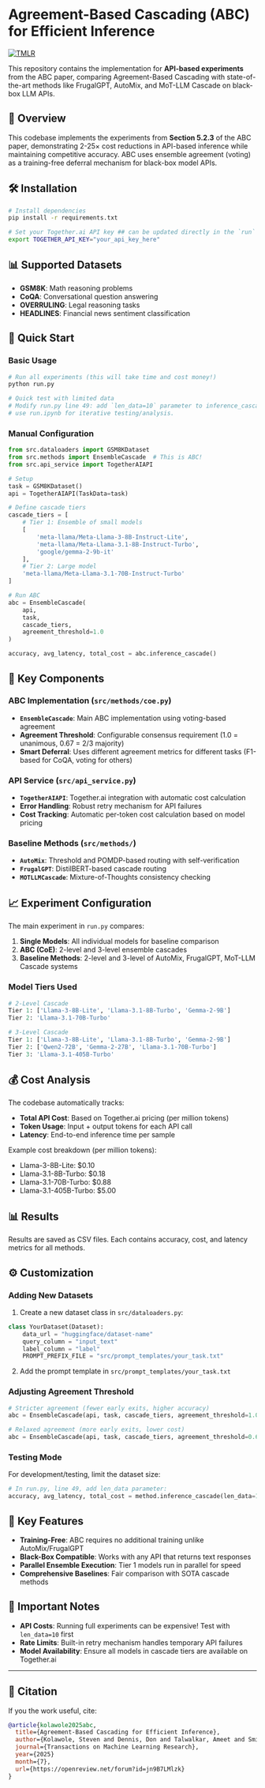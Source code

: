 # Agreement-Based Cascading (ABC) for Efficient Inference

[![TMLR](https://img.shields.io/badge/TMLR-July%202025-blue)](https://openreview.net/forum?id=jn9B7LMlzk)

This repository contains the implementation for **API-based experiments** from the ABC paper, comparing Agreement-Based Cascading with state-of-the-art methods like FrugalGPT, AutoMix, and MoT-LLM Cascade on black-box LLM APIs.

## 🎯 Overview

This codebase implements the experiments from **Section 5.2.3** of the ABC paper, demonstrating 2-25× cost reductions in API-based inference while maintaining competitive accuracy. ABC uses ensemble agreement (voting) as a training-free deferral mechanism for black-box model APIs.

## 🛠 Installation

```bash
# Install dependencies
pip install -r requirements.txt

# Set your Together.ai API key ## can be updated directly in the `run` python scripts or notebook
export TOGETHER_API_KEY="your_api_key_here"
```

## 📊 Supported Datasets

- **GSM8K**: Math reasoning problems  
- **CoQA**: Conversational question answering  
- **OVERRULING**: Legal reasoning tasks  
- **HEADLINES**: Financial news sentiment classification

## 🚀 Quick Start

### Basic Usage

```bash
# Run all experiments (this will take time and cost money!)
python run.py

# Quick test with limited data
# Modify run.py line 49: add `len_data=10` parameter to inference_cascade()
# use run.ipynb for iterative testing/analysis.
```

### Manual Configuration

```python
from src.dataloaders import GSM8KDataset
from src.methods import EnsembleCascade  # This is ABC!
from src.api_service import TogetherAIAPI

# Setup
task = GSM8KDataset()
api = TogetherAIAPI(TaskData=task)

# Define cascade tiers
cascade_tiers = [
    # Tier 1: Ensemble of small models
    [
        'meta-llama/Meta-Llama-3-8B-Instruct-Lite',
        'meta-llama/Meta-Llama-3.1-8B-Instruct-Turbo',
        'google/gemma-2-9b-it'
    ],
    # Tier 2: Large model
    'meta-llama/Meta-Llama-3.1-70B-Instruct-Turbo'
]

# Run ABC
abc = EnsembleCascade(
    api, 
    task, 
    cascade_tiers,
    agreement_threshold=1.0 
)

accuracy, avg_latency, total_cost = abc.inference_cascade()
```

## 🔧 Key Components

### ABC Implementation (`src/methods/coe.py`)

- **`EnsembleCascade`**: Main ABC implementation using voting-based agreement  
- **Agreement Threshold**: Configurable consensus requirement (1.0 = unanimous, 0.67 = 2/3 majority)  
- **Smart Deferral**: Uses different agreement metrics for different tasks (F1-based for CoQA, voting for others)

### API Service (`src/api_service.py`)

- **`TogetherAIAPI`**: Together.ai integration with automatic cost calculation  
- **Error Handling**: Robust retry mechanism for API failures  
- **Cost Tracking**: Automatic per-token cost calculation based on model pricing

### Baseline Methods (`src/methods/`)

- **`AutoMix`**: Threshold and POMDP-based routing with self-verification  
- **`FrugalGPT`**: DistilBERT-based cascade routing  
- **`MOTLLMCascade`**: Mixture-of-Thoughts consistency checking

## 📈 Experiment Configuration

The main experiment in `run.py` compares:

1. **Single Models**: All individual models for baseline comparison  
2. **ABC (CoE)**: 2-level and 3-level ensemble cascades  
3. **Baseline Methods**: 2-level and 3-level of AutoMix, FrugalGPT, MoT-LLM Cascade systems

### Model Tiers Used

```python
# 2-Level Cascade
Tier 1: ['Llama-3-8B-Lite', 'Llama-3.1-8B-Turbo', 'Gemma-2-9B']
Tier 2: 'Llama-3.1-70B-Turbo'

# 3-Level Cascade  
Tier 1: ['Llama-3-8B-Lite', 'Llama-3.1-8B-Turbo', 'Gemma-2-9B']
Tier 2: ['Qwen2-72B', 'Gemma-2-27B', 'Llama-3.1-70B-Turbo']
Tier 3: 'Llama-3.1-405B-Turbo'
```

## 💰 Cost Analysis

The codebase automatically tracks:

- **Total API Cost**: Based on Together.ai pricing (per million tokens)  
- **Token Usage**: Input + output tokens for each API call  
- **Latency**: End-to-end inference time per sample

Example cost breakdown (per million tokens):

- Llama-3-8B-Lite: $0.10  
- Llama-3.1-8B-Turbo: $0.18  
- Llama-3.1-70B-Turbo: $0.88  
- Llama-3.1-405B-Turbo: $5.00

## 📊 Results

Results are saved as CSV files. Each contains accuracy, cost, and latency metrics for all methods.

## ⚙️ Customization

### Adding New Datasets

1. Create a new dataset class in `src/dataloaders.py`:

```python
class YourDataset(Dataset):
    data_url = "huggingface/dataset-name"
    query_column = "input_text"
    label_column = "label"
    PROMPT_PREFIX_FILE = "src/prompt_templates/your_task.txt"
```

2. Add the prompt template in `src/prompt_templates/your_task.txt`

### Adjusting Agreement Threshold

```python
# Stricter agreement (fewer early exits, higher accuracy)
abc = EnsembleCascade(api, task, cascade_tiers, agreement_threshold=1.0)

# Relaxed agreement (more early exits, lower cost)
abc = EnsembleCascade(api, task, cascade_tiers, agreement_threshold=0.67)
```

### Testing Mode

For development/testing, limit the dataset size:

```python
# In run.py, line 49, add len_data parameter:
accuracy, avg_latency, total_cost = method.inference_cascade(len_data=10)
```

## 🔬 Key Features

- **Training-Free**: ABC requires no additional training unlike AutoMix/FrugalGPT  
- **Black-Box Compatible**: Works with any API that returns text responses  
- **Parallel Ensemble Execution**: Tier 1 models run in parallel for speed  
- **Comprehensive Baselines**: Fair comparison with SOTA cascade methods

## 🚨 Important Notes

- **API Costs**: Running full experiments can be expensive! Test with `len_data=10` first  
- **Rate Limits**: Built-in retry mechanism handles temporary API failures  
- **Model Availability**: Ensure all models in cascade tiers are available on Together.ai

---

## 📄 Citation

If you the work useful, cite:

```bibtex
@article{kolawole2025abc,
  title={Agreement-Based Cascading for Efficient Inference},
  author={Kolawole, Steven and Dennis, Don and Talwalkar, Ameet and Smith, Virginia},
  journal={Transactions on Machine Learning Research},
  year={2025}
  month={7},
  url={https://openreview.net/forum?id=jn9B7LMlzk}
}
```